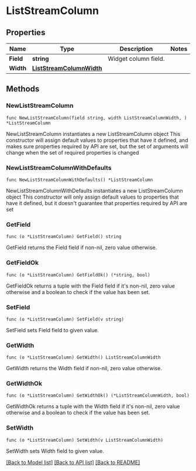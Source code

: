 # ListStreamColumn

## Properties

Name | Type | Description | Notes
---- | ---- | ----------- | ------
**Field** | **string** | Widget column field. | 
**Width** | [**ListStreamColumnWidth**](ListStreamColumnWidth.md) |  | 

## Methods

### NewListStreamColumn

`func NewListStreamColumn(field string, width ListStreamColumnWidth, ) *ListStreamColumn`

NewListStreamColumn instantiates a new ListStreamColumn object
This constructor will assign default values to properties that have it defined,
and makes sure properties required by API are set, but the set of arguments
will change when the set of required properties is changed

### NewListStreamColumnWithDefaults

`func NewListStreamColumnWithDefaults() *ListStreamColumn`

NewListStreamColumnWithDefaults instantiates a new ListStreamColumn object
This constructor will only assign default values to properties that have it defined,
but it doesn't guarantee that properties required by API are set

### GetField

`func (o *ListStreamColumn) GetField() string`

GetField returns the Field field if non-nil, zero value otherwise.

### GetFieldOk

`func (o *ListStreamColumn) GetFieldOk() (*string, bool)`

GetFieldOk returns a tuple with the Field field if it's non-nil, zero value otherwise
and a boolean to check if the value has been set.

### SetField

`func (o *ListStreamColumn) SetField(v string)`

SetField sets Field field to given value.


### GetWidth

`func (o *ListStreamColumn) GetWidth() ListStreamColumnWidth`

GetWidth returns the Width field if non-nil, zero value otherwise.

### GetWidthOk

`func (o *ListStreamColumn) GetWidthOk() (*ListStreamColumnWidth, bool)`

GetWidthOk returns a tuple with the Width field if it's non-nil, zero value otherwise
and a boolean to check if the value has been set.

### SetWidth

`func (o *ListStreamColumn) SetWidth(v ListStreamColumnWidth)`

SetWidth sets Width field to given value.



[[Back to Model list]](../README.md#documentation-for-models) [[Back to API list]](../README.md#documentation-for-api-endpoints) [[Back to README]](../README.md)


